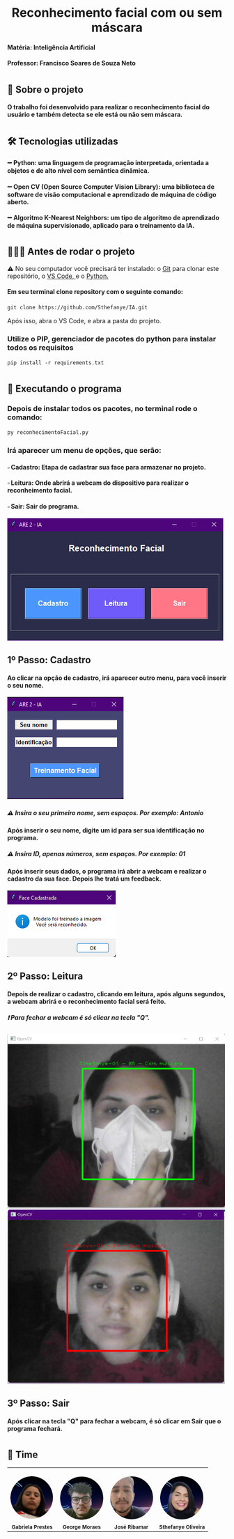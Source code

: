<h1 align="center" > Reconhecimento facial com ou sem máscara </h1>

<div align = "start">
  <h4>Matéria: Inteligência Artificial </h4> 
  <h4>Professor: Francisco Soares de Souza Neto </h4>
</div>

<h1></h1>

<div>
    <h2> 💬 Sobre o projeto </h2>
    <h4> O trabalho foi desenvolvido para realizar o reconhecimento facial do usuário e também detecta se ele está ou não sem máscara.  </h4>
</div>

<h1></h1>

<div>
    <h2> 🛠 Tecnologias utilizadas </h2>
    <h4>  ➖ Python: uma linguagem de programação interpretada, orientada a objetos e de alto nível com semântica dinâmica. </h4>
    <h4>  ➖ Open CV (Open Source Computer Vision Library): uma biblioteca de software de visão computacional e aprendizado de máquina de código aberto.</h4>
    <h4>  ➖ Algoritmo K-Nearest Neighbors: um tipo de algoritmo de aprendizado de máquina supervisionado, aplicado para o treinamento da IA. </h4>
</div>

<h1></h1>

<div>
    <h2> 👨🏽‍💻 Antes de rodar o projeto</h2>

⚠️ No seu computador você precisará ter instalado: o <a href="https://git-scm.com/downloads">Git</a> para clonar este repositório, o <a href="https://code.visualstudio.com/">VS Code, </a>e o <a href="https://www.python.org/downloads/">Python.</a>

<h4>Em seu terminal clone repository com o seguinte comando: </h4>

```markdown
git clone https://github.com/Sthefanye/IA.git
```

Após isso, abra o VS Code, e abra a pasta do projeto.

<h3>  Utilize o PIP, gerenciador de pacotes do python para instalar todos os requisitos</h3>

```markdown 
pip install -r requirements.txt
```
</div>

<h1></h1>
<h2> 🦿 Executando o programa </h2>
<h3>  Depois de instalar todos os pacotes, no terminal rode o comando: </h3>

```markdown 
py reconhecimentoFacial.py
```
<h3> Irá aparecer um menu de opções, que serão:</h3>
<h4><b>▫️ Cadastro: Etapa de cadastrar sua face para armazenar no projeto.</h4>
<h4><b>▫️ Leitura: Onde abrirá a webcam do dispositivo para realizar o reconheimento facial.</h4>
<h4><b>▫️ Sair: Sair do programa.</h4>
  
<img src="https://github.com/Sthefanye/IA/blob/main/Docs/Steps/menu.png" alt="Menu de opções">
  
<h2>1º Passo: Cadastro </h2>
  <h4>Ao clicar na opção de cadastro, irá aparecer outro menu, para você inserir o seu nome. </h4>
  <img src="https://github.com/Sthefanye/IA/blob/main/Docs/Steps/register.png" alt="Registrar usuário">
  <h5> ⚠️ Insira o seu primeiro nome, sem espaços. Por exemplo: Antonio</h5>
  <h4>Após inserir o seu nome, digite um id para ser sua identificação no programa.</h5>
  <h5> ⚠️ Insira ID, apenas números, sem espaços. Por exemplo: 01</h3>
  <h4>Após inserir seus dados, o programa irá abrir a webcam e realizar o cadastro da sua face. Depois lhe tratá um feedback.</h5>
   <img src="https://github.com/Sthefanye/IA/blob/main/Docs/Steps/register_successfully.png" alt="Feedback">

<h2>2º Passo: Leitura </h2>
  <h4>Depois de realizar o cadastro, clicando em leitura, após alguns segundos, a webcam abrirá e o reconhecimento facial será feito. </h4>
   <h5> ❗️ Para fechar a webcam é só clicar na tecla "Q". </h5>
  <img src="https://github.com/Sthefanye/IA/blob/main/Docs/Steps/face_maskon.png" alt="Com máscara" width="500" height="400">
  <img src="https://github.com/Sthefanye/IA/blob/main/Docs/Steps/face_maskoff.png" alt="Sem máscara" width="500" height="400">
  
<h2>3º Passo: Sair </h2>
  <h4>Após clicar na tecla "Q" para fechar a webcam, é só clicar em Sair que o programa fechará.</h4>
<h1></h1>

<h2> 🤝 Time </h2>
<table>
<tr>
<td align="center"><br><img style="border-radius: 50%;" src="https://github.com/Sthefanye/IA/blob/main/Docs/Team/Gabriela.png" width="100px;" alt=""/><br /><sub><b>Gabriela Prestes</b></sub></a></td>
<td align="center"><br><img style="border-radius: 50%;" src="https://github.com/Sthefanye/IA/blob/main/Docs/Team/George.png" width="100px;" alt=""/><br /><sub><b>George Moraes</b></sub></a></td>
<td align="center"><br><img style="border-radius: 50%;" src="https://github.com/Sthefanye/IA/blob/main/Docs/Team/Jose.png" width="100px;" alt=""/><br /><sub><b>José Ribamar</b></sub></a></td>
<td align="center"><br><img style="border-radius: 50%;" src="https://github.com/Sthefanye/IA/blob/main/Docs/Team/Sthefanye.png" width="100px;" alt=""/><br /><sub><b>Sthefanye Oliveira</b></sub></a></td>
</tr>
</table>
